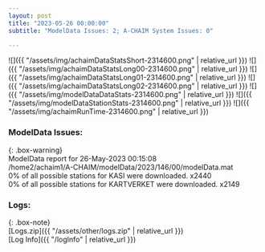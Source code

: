```yaml
---
layout: post
title: "2023-05-26 00:00:00"
subtitle: "ModelData Issues: 2; A-CHAIM System Issues: 0"

---
```


![]({{ "/assets/img/achaimDataStatsShort-2314600.png" | relative_url }})
![]({{ "/assets/img/achaimDataStatsLong00-2314600.png" | relative_url }})
![]({{ "/assets/img/achaimDataStatsLong01-2314600.png" | relative_url }})
![]({{ "/assets/img/achaimDataStatsLong02-2314600.png" | relative_url }})
![]({{ "/assets/img/modelDataDataStats-2314600.png" | relative_url }})
![]({{ "/assets/img/modelDataStationStats-2314600.png" | relative_url }})
![]({{ "/assets/img/achaimRunTime-2314600.png" | relative_url }})


### ModelData Issues:  
  
{: .box-warning}  
 ModelData report for 26-May-2023 00:15:08   
 /home2/achaim1/A-CHAIM/modelData/2023/146/00/modelData.mat   
 0% of all possible stations for KASI were downloaded. x2440   
 0% of all possible stations for KARTVERKET were downloaded. x2149   
  


### Logs:  
  
{: .box-note}  
[Logs.zip]({{ "/assets/other/logs.zip" | relative_url }})  
[Log Info]({{ "/logInfo" | relative_url }})  
